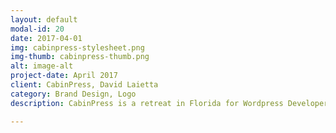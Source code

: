 ```yaml
---
layout: default
modal-id: 20
date: 2017-04-01
img: cabinpress-stylesheet.png
img-thumb: cabinpress-thumb.png
alt: image-alt
project-date: April 2017
client: CabinPress, David Laietta
category: Brand Design, Logo
description: CabinPress is a retreat in Florida for Wordpress Developers. CabinPress wanted a logo, color, and type choices that reflected the outdoors, camping, and unplugging from technology. Going with the idea of "camp" a badge style logo was decided for this retreat. 

---
```

